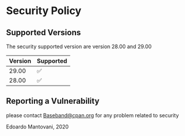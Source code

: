 # Security Policy

## Supported Versions

The security supported version are version 28.00 and 29.00 

| Version | Supported          |
| ------- | ------------------ |
| 29.00   | :white_check_mark: |
| 28.00   | :white_check_mark: |


## Reporting a Vulnerability

please contact <Baseband@cpan.org> for any problem related to security

Edoardo Mantovani, 2020
